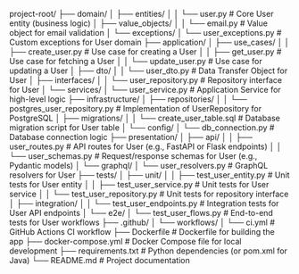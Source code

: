 project-root/
├── domain/
│   ├── entities/
│   │   └── user.py                  # Core User entity (business logic)
│   ├── value_objects/
│   │   └── email.py                 # Value object for email validation
│   └── exceptions/
│       └── user_exceptions.py       # Custom exceptions for User domain
├── application/
│   ├── use_cases/
│   │   ├── create_user.py           # Use case for creating a User
│   │   ├── get_user.py              # Use case for fetching a User
│   │   └── update_user.py           # Use case for updating a User
│   ├── dto/
│   │   └── user_dto.py              # Data Transfer Object for User
│   ├── interfaces/
│   │   └── user_repository.py       # Repository interface for User
│   └── services/
│       └── user_service.py          # Application Service for high-level logic
├── infrastructure/
│   ├── repositories/
│   │   └── postgres_user_repository.py  # Implementation of UserRepository for PostgreSQL
│   ├── migrations/
│   │   └── create_user_table.sql    # Database migration script for User table
│   └── config/
│       └── db_connection.py         # Database connection logic
├── presentation/
│   ├── api/
│   │   ├── user_routes.py           # API routes for User (e.g., FastAPI or Flask endpoints)
│   │   └── user_schemas.py          # Request/response schemas for User (e.g., Pydantic models)
│   └── graphql/
│       └── user_resolvers.py        # GraphQL resolvers for User
├── tests/
│   ├── unit/
│   │   ├── test_user_entity.py      # Unit tests for User entity
│   │   ├── test_user_service.py     # Unit tests for User service
│   │   └── test_user_repository.py  # Unit tests for repository interface
│   ├── integration/
│   │   └── test_user_endpoints.py   # Integration tests for User API endpoints
│   └── e2e/
│       └── test_user_flows.py       # End-to-end tests for User workflows
├── .github/
│   └── workflows/
│       └── ci.yml                   # GitHub Actions CI workflow
├── Dockerfile                       # Dockerfile for building the app
├── docker-compose.yml               # Docker Compose file for local development
├── requirements.txt                 # Python dependencies (or pom.xml for Java)
└── README.md                        # Project documentation
